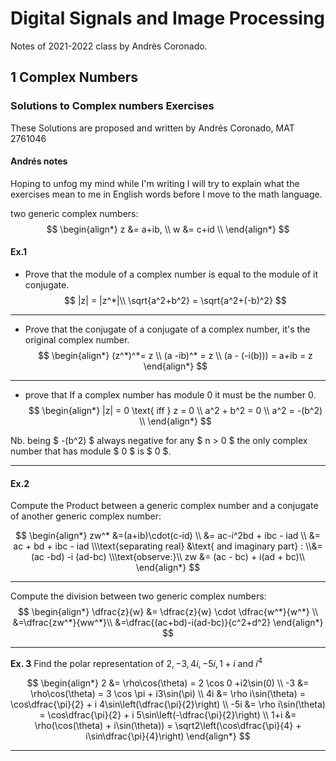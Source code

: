 # Digital Signals and Image Processing

Notes of 2021-2022 class by Andrès Coronado.

## 1 Complex Numbers

### **Solutions to Complex numbers Exercises**

These Solutions are proposed and written by Andrés Coronado,  MAT 2761046

#### Andrés notes

Hoping to unfog my mind while I'm writing I will try to explain what the exercises mean to me in English words before I move to the math language.

two generic complex numbers:
$$
\begin{align*}
z &= a+ib, \\
w &= c+id \\
\end{align*}
$$

#### Ex.1

- Prove that the module of a complex number is equal to the module of it conjugate.
$$
|z| = |z^*|\\
\sqrt{a^2+b^2} = \sqrt{a^2+(-b)^2}
$$

---

- Prove that the conjugate of a conjugate of a complex number, it's the original complex number.
$$
\begin{align*}
(z^*)^*= z \\
(a -ib)^* = z \\
(a - (-i(b))) = a+ib = z
\end{align*}
$$

---

- prove that If a complex number has module 0 it must be the number 0.
$$
\begin{align*}
|z| = 0 \text{ iff } z = 0 \\
a^2 + b^2 = 0 \\
a^2 = -(b^2) \\
\end{align*}
$$

Nb. being $ -(b^2) $ always negative for any $ n > 0 $ the only complex number that has module $ 0 $ is $ 0 $.

---

#### Ex.2

Compute the Product between a generic complex number and a conjugate of another generic complex number:

$$
\begin{align*}
zw^* &=(a+ib)\cdot(c-id) \\ &= ac-i^2bd + ibc - iad   \\ &= ac + bd + ibc - iad
\\\text{separating real} &\text{ and imaginary part} :
\\&= (ac -bd) -i (ad-bc)
\\\text{observe:}\\
zw &= (ac - bc) + i(ad + bc)\\
\end{align*}
$$

---
Compute the division between two generic complex numbers:
$$
\begin{align*}
\dfrac{z}{w} &= \dfrac{z}{w} \cdot  \dfrac{w^*}{w^*} \\
&=\dfrac{zw^*}{ww^*}\\
&=\dfrac{(ac+bd)-i(ad-bc)}{c^2+d^2}
\end{align*}
$$

---
**Ex. 3**
Find the polar representation of $2, -3, 4i, -5i,1+i$ and $i^4$

$$
\begin{align*}
2 &= \rho\cos(\theta) = 2 \cos 0 +i2\sin(0) \\
-3 &= \rho\cos(\theta) = 3 \cos \pi + i3\sin(\pi) \\
4i &= \rho i\sin(\theta) =  \cos\dfrac{\pi}{2} +  i 4\sin\left(\dfrac{\pi}{2}\right)   \\
-5i &= \rho i\sin(\theta) =  \cos\dfrac{\pi}{2} +  i 5\sin\left(-\dfrac{\pi}{2}\right) \\
1+i &= \rho(\cos(\theta) + i\sin(\theta)) = \sqrt2\left(\cos\dfrac{\pi}{4} + i\sin\dfrac{\pi}{4}\right)
\end{align*}
$$
****